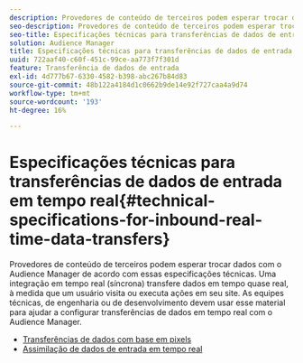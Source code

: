 ```yaml
---
description: Provedores de conteúdo de terceiros podem esperar trocar dados com o Audience Manager de acordo com essas especificações técnicas. Uma integração em tempo real (síncrona) transfere dados em tempo quase real, à medida que um usuário visita ou executa ações em seu site. As equipes técnicas, de engenharia ou de desenvolvimento devem usar esse material para ajudar a configurar transferências de dados em tempo real com o Audience Manager.
seo-description: Provedores de conteúdo de terceiros podem esperar trocar dados com o Audience Manager de acordo com essas especificações técnicas. Uma integração em tempo real (síncrona) transfere dados em tempo quase real, à medida que um usuário visita ou executa ações em seu site. As equipes técnicas, de engenharia ou de desenvolvimento devem usar esse material para ajudar a configurar transferências de dados em tempo real com o Audience Manager.
seo-title: Especificações técnicas para transferências de dados de entrada em tempo real
solution: Audience Manager
title: Especificações técnicas para transferências de dados de entrada em tempo real
uuid: 722aaf40-c60f-451c-99ce-aa773f7f301d
feature: Transferência de dados de entrada
exl-id: 4d777b67-6330-4582-b398-abc267b84d83
source-git-commit: 48b122a4184d1c0662b9de14e92f727caa4a9d74
workflow-type: tm+mt
source-wordcount: '193'
ht-degree: 16%

---
```


# Especificações técnicas para transferências de dados de entrada em tempo real{#technical-specifications-for-inbound-real-time-data-transfers}

Provedores de conteúdo de terceiros podem esperar trocar dados com o Audience Manager de acordo com essas especificações técnicas. Uma integração em tempo real (síncrona) transfere dados em tempo quase real, à medida que um usuário visita ou executa ações em seu site. As equipes técnicas, de engenharia ou de desenvolvimento devem usar esse material para ajudar a configurar transferências de dados em tempo real com o Audience Manager.

<!-- c_rt_realtime_intro.xml -->

* [Transferências de dados com base em pixels](/help/using/integration/sending-audience-data/real-time-data-integration/pixel-based-data-transfer.md)
* [Assimilação de dados de entrada em tempo real](/help/using/integration/sending-audience-data/real-time-data-integration/real-time-data-transfer.md)
